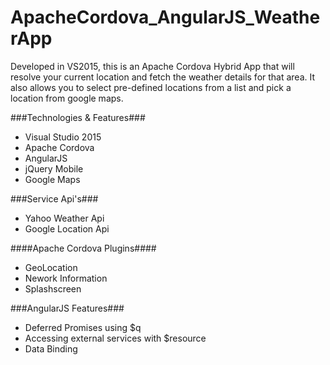 # ApacheCordova_AngularJS_WeatherApp
Developed in VS2015, this is an Apache Cordova Hybrid App that will resolve your current location and fetch the weather details for that area. It also allows you to select pre-defined locations from a list and pick a location from google maps.

###Technologies & Features###
* Visual Studio 2015
* Apache Cordova
* AngularJS
* jQuery Mobile
* Google Maps

###Service Api's###
* Yahoo Weather Api
* Google Location Api

####Apache Cordova Plugins####
* GeoLocation
* Nework Information
* Splashscreen

###AngularJS Features###
* Deferred Promises using $q
* Accessing external services with $resource
* Data Binding
